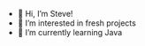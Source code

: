 - 👋 Hi, I’m Steve!
- 👀 I’m interested in fresh projects
- 🌱 I’m currently learning Java

<!---
Steve3560/Steve3560 is a ✨ special ✨ repository because its `README.md` (this file) appears on your GitHub profile.
You can click the Preview link to take a look at your changes.
--->
